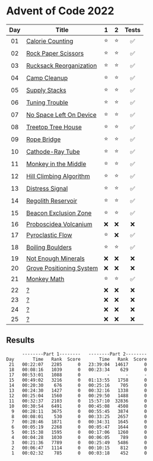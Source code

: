 # Advent of Code 2022

| Day | Title                                                            |   1    |   2    |       Tests        |
| :-: | ---------------------------------------------------------------- | :----: | :----: | :----------------: |
| 01  | [Calorie Counting](https://adventofcode.com/2022/day/1)          | :star: | :star: | :white_check_mark: |
| 02  | [Rock Paper Scissors](https://adventofcode.com/2022/day/2)       | :star: | :star: | :white_check_mark: |
| 03  | [Rucksack Reorganization](https://adventofcode.com/2022/day/3)   | :star: | :star: | :white_check_mark: |
| 04  | [Camp Cleanup](https://adventofcode.com/2022/day/4)              | :star: | :star: | :white_check_mark: |
| 05  | [Supply Stacks](https://adventofcode.com/2022/day/5)             | :star: | :star: | :white_check_mark: |
| 06  | [Tuning Trouble](https://adventofcode.com/2022/day/6)            | :star: | :star: | :white_check_mark: |
| 07  | [No Space Left On Device](https://adventofcode.com/2022/day/7)   | :star: | :star: | :white_check_mark: |
| 08  | [Treetop Tree House](https://adventofcode.com/2022/day/8)        | :star: | :star: | :white_check_mark: |
| 09  | [Rope Bridge](https://adventofcode.com/2022/day/9)               | :star: | :star: | :white_check_mark: |
| 10  | [Cathode-Ray Tube](https://adventofcode.com/2022/day/10)         | :star: | :star: | :white_check_mark: |
| 11  | [Monkey in the Middle](https://adventofcode.com/2022/day/11)     | :star: | :star: | :white_check_mark: |
| 12  | [Hill Climbing Algorithm](https://adventofcode.com/2022/day/12)  | :star: | :star: | :white_check_mark: |
| 13  | [Distress Signal](https://adventofcode.com/2022/day/13)          | :star: | :star: | :white_check_mark: |
| 14  | [Regolith Reservoir](https://adventofcode.com/2022/day/14)       | :star: | :star: | :white_check_mark: |
| 15  | [Beacon Exclusion Zone](https://adventofcode.com/2022/day/15)    | :star: | :star: | :white_check_mark: |
| 16  | [Proboscidea Volcanium](https://adventofcode.com/2022/day/16)    |  :x:   |  :x:   |        :x:         |
| 17  | [Pyroclastic Flow](https://adventofcode.com/2022/day/17)         | :star: |  :x:   | :white_check_mark: |
| 18  | [Boiling Boulders](https://adventofcode.com/2022/day/18)         | :star: | :star: | :white_check_mark: |
| 19  | [Not Enough Minerals](https://adventofcode.com/2022/day/19)      |  :x:   |  :x:   |        :x:         |
| 20  | [Grove Positioning System](https://adventofcode.com/2022/day/20) |  :x:   |  :x:   |        :x:         |
| 21  | [Monkey Math](https://adventofcode.com/2022/day/21)              | :star: | :star: | :white_check_mark: |
| 22  | [?](https://adventofcode.com/2022/day/22)                        |  :x:   |  :x:   |        :x:         |
| 23  | [?](https://adventofcode.com/2022/day/23)                        |  :x:   |  :x:   |        :x:         |
| 24  | [?](https://adventofcode.com/2022/day/24)                        |  :x:   |  :x:   |        :x:         |
| 25  | [?](https://adventofcode.com/2022/day/25)                        |  :x:   |  :x:   |        :x:         |

## Results

```text
      --------Part 1--------   --------Part 2--------
Day       Time   Rank  Score       Time   Rank  Score
 21   00:22:07   2285      0   23:39:04  14617      0
 18   00:08:16   1039      0   00:23:34    629      0
 17   00:53:01   1088      0          -      -      -
 15   00:49:02   3216      0   01:13:55   1758      0
 14   00:20:30    676      0   00:25:16    705      0
 13   00:24:30   1427      0   00:32:16   1338      0
 12   00:25:04   1560      0   00:29:50   1488      0
 11   00:32:37   2103      0   15:57:10  32836      0
 10   00:30:54   6491      0   00:45:08   4508      0
  9   00:28:11   3675      0   00:55:45   3874      0
  8   00:08:01    530      0   00:33:25   2657      0
  7   00:28:46   1871      0   00:34:31   1645      0
  6   00:05:19   2268      0   00:05:47   1644      0
  5   00:15:38   1595      0   00:17:06   1260      0
  4   00:04:28   1030      0   00:06:05    789      0
  3   00:21:36   7789      0   00:25:49   5486      0
  2   00:06:47   1114      0   00:10:15    812      0
  1   00:02:32    785      0   00:03:18    452      0
```
